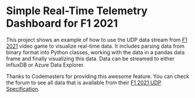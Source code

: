 # Simple Real-Time Telemetry Dashboard for F1 2021
This project shows an example of how to use the UDP data stream from [F1 2021][1] video game to visualize real-time data. It includes parsing data from binary format into Python classes, working with the data in a pandas data frame and finally visualizing this data. Data can be streamed to either InfluxDB or Azure Data Explorer.

Thanks to Codemasters for providing this awesome feature. You can check the forum to see all data that is available from their [F1 2021 UDP Specification][2].


[1]: https://www.ea.com/de-de/games/f1/f1-2021
[2]: https://forums.codemasters.com/topic/80231-f1-2021-udp-specification/